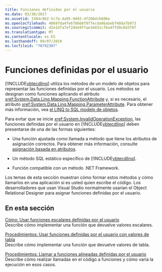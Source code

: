 ```yaml
---
title: Funciones definidas por el usuario
ms.date: 03/30/2017
ms.assetid: 3304c9b2-5c7a-4a95-9d45-4f260dcb606e
ms.openlocfilehash: 40697da4fe678668f8f7ecda86abebf40da7b973
ms.sourcegitcommit: d2e1dfa7ef2d4e9ffae3d431cf6a4ffd9c8d378f
ms.translationtype: MT
ms.contentlocale: es-ES
ms.lasthandoff: 09/07/2019
ms.locfileid: "70792307"
---
```

# <a name="user-defined-functions"></a>Funciones definidas por el usuario
[!INCLUDE[vbtecdlinq](../../../../../../includes/vbtecdlinq-md.md)] utiliza los métodos de un modelo de objetos para representar las funciones definidas por el usuario. Los métodos se designan como funciones aplicando el atributo <xref:System.Data.Linq.Mapping.FunctionAttribute> y, si es necesario, el atributo <xref:System.Data.Linq.Mapping.ParameterAttribute>. Para obtener más información, vea [el LINQ to SQL modelo de objetos](the-linq-to-sql-object-model.md).  
  
 Para evitar que se inicie <xref:System.InvalidOperationException>, las funciones definidas por el usuario en [!INCLUDE[vbtecdlinq](../../../../../../includes/vbtecdlinq-md.md)] deben presentarse de una de las formas siguientes:  
  
- Una función ajustada como llamada a método que tiene los atributos de asignación correctos. Para obtener más información, consulte [asignación basada en atributos](attribute-based-mapping.md).  
  
- Un método SQL estático específico de [!INCLUDE[vbtecdlinq](../../../../../../includes/vbtecdlinq-md.md)].  
  
- Función compatible con un método .NET Framework.  
  
 Los temas de esta sección muestran cómo formar estos métodos y cómo llamarlos en una aplicación si es usted quien escribe el código. Los desarrolladores que usan Visual Studio normalmente usarían el Object Relational Designer para asignar funciones definidas por el usuario.  
  
## <a name="in-this-section"></a>En esta sección  
 [Cómo: Usar funciones escalares definidas por el usuario](how-to-use-scalar-valued-user-defined-functions.md)  
 Describe cómo implementar una función que devuelve valores escalares.  
  
 [Procedimientos: Usar funciones definidas por el usuario con valores de tabla](how-to-use-table-valued-user-defined-functions.md)  
 Describe cómo implementar una función que devuelve valores de tabla.  
  
 [Procedimientos: Llamar a funciones alineadas definidas por el usuario](how-to-call-user-defined-functions-inline.md)  
 Describe cómo realizar llamadas en el código a funciones y cómo varía la ejecución en esos casos.
